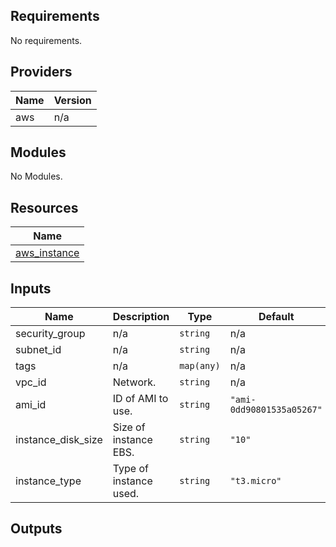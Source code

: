 ## Requirements

No requirements.

## Providers

| Name | Version |
|------|---------|
| aws | n/a |

## Modules

No Modules.

## Resources

| Name |
|------|
| [aws_instance](https://registry.terraform.io/providers/hashicorp/aws/latest/docs/resources/instance) |

## Inputs

| Name | Description | Type | Default | Required |
|------|-------------|------|---------|:--------:|
| security\_group | n/a | `string` | n/a | yes |
| subnet\_id | n/a | `string` | n/a | yes |
| tags | n/a | `map(any)` | n/a | yes |
| vpc\_id | Network. | `string` | n/a | yes |
| ami\_id | ID of AMI to use. | `string` | `"ami-0dd90801535a05267"` | no |
| instance\_disk\_size | Size of instance EBS. | `string` | `"10"` | no |
| instance\_type | Type of instance used. | `string` | `"t3.micro"` | no |

## Outputs

